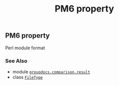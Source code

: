 ﻿---
title: PM6 property
second_title: GroupDocs.Comparison for Python via .NET API References
description: 
type: docs
url: /python-net/groupdocs.comparison.result/filetype/pm6/
is_root: false
weight: 1070
---

## PM6 property


Perl module format

### See Also
* module [`groupdocs.comparison.result`](../../)
* class [`FileType`](/comparison/python-net/groupdocs.comparison.result/filetype)
